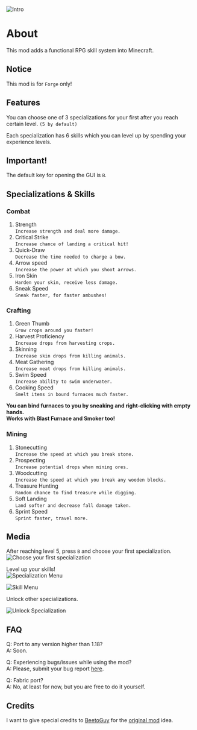 ![Intro](https://i.ibb.co/dmDRsfw/intro.png)

# About

This mod adds a functional RPG skill system into Minecraft.

## Notice

This mod is for `Forge` only!

## Features

You can choose one of 3 specializations for your first after you reach certain level. `(5 by default)`

Each specialization has 6 skills which you can level up by spending your experience levels.

## Important!

The default key for opening the GUI is `B`.

## Specializations & Skills

### Combat

1. Strength  
   `Increase strength and deal more damage.`
2. Critical Strike  
   `Increase chance of landing a critical hit!`
3. Quick-Draw  
   `Decrease the time needed to charge a bow.`
4. Arrow speed  
   `Increase the power at which you shoot arrows.`
5. Iron Skin  
   `Harden your skin, receive less damage.`
6. Sneak Speed  
   `Sneak faster, for faster ambushes!`

### Crafting

1. Green Thumb  
   `Grow crops around you faster!`
2. Harvest Proficiency  
   `Increase drops from harvesting crops.`
3. Skinning  
   `Increase skin drops from killing animals.`
4. Meat Gathering  
   `Increase meat drops from killing animals.`
5. Swim Speed  
   `Increase ability to swim underwater.`
6. Cooking Speed  
   `Smelt items in bound furnaces much faster.`

**You can bind furnaces to you by sneaking and right-clicking with empty hands.**  
**Works with Blast Furnace and Smoker too!**

### Mining

1. Stonecutting  
   `Increase the speed at which you break stone.`
2. Prospecting  
   `Increase potential drops when mining ores.`
3. Woodcutting  
   `Increase the speed at which you break any wooden blocks.`
4. Treasure Hunting  
   `Random chance to find treasure while digging.`
5. Soft Landing  
   `Land softer and decrease fall damage taken.`
6. Sprint Speed  
   `Sprint faster, travel more.`

## Media

After reaching level 5, press `B` and choose your first specialization.  
![Choose your first specialization](https://i.ibb.co/Snztyth/choose.gif)

Level up your skills!  
![Specialization Menu](https://i.ibb.co/T1hjBL3/spec.png)

![Skill Menu](https://i.ibb.co/7vZpFDw/skill.png)

Unlock other specializations.

![Unlock Specialization](https://i.ibb.co/72GjxBS/unlock-spec.png)

## FAQ

Q: Port to any version higher than 1.18?  
A: Soon.

Q: Experiencing bugs/issues while using the mod?  
A: Please, submit your bug report [here](https://github.com/darkorg69/better-leveling/issues).

Q: Fabric port?  
A: No, at least for now, but you are free to do it yourself.

## Credits

I want to give special credits to [BeetoGuy](https://www.curseforge.com/members/beetoguy) for
the [original mod](https://www.curseforge.com/minecraft/mc-mods/level-up) idea.
